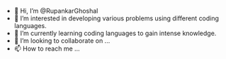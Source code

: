 - 👋 Hi, I’m @RupankarGhoshal
- 👀 I’m interested in developing various problems using different coding languages. 
- 🌱 I’m currently learning coding languages to gain intense knowledge.
- 💞️ I’m looking to collaborate on ...
- 📫 How to reach me ...

<!---
RupankarGhoshal/RupankarGhoshal is a ✨ special ✨ repository because its `README.md` (this file) appears on your GitHub profile.
You can click the Preview link to take a look at your changes.
--->
